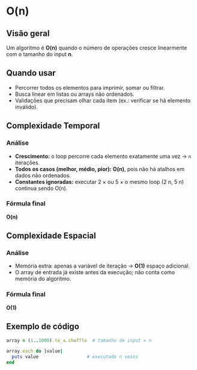 # O(n)

## Visão geral

Um algoritmo é **O(n)** quando o número de operações cresce linearmente com o tamanho do input **n**.

## Quando usar

- Percorrer todos os elementos para imprimir, somar ou filtrar.
- Busca linear em listas ou arrays não ordenados.
- Validações que precisam olhar cada item (ex.: verificar se há elemento inválido).

## Complexidade Temporal

### Análise

- **Crescimento:** o loop percorre cada elemento exatamente uma vez → `n` iterações.
- **Todos os casos (melhor, médio, pior):** **O(n)**, pois não há atalhos em dados não ordenados.
- **Constantes ignoradas:** executar 2 × ou 5 × o mesmo loop (2 n, 5 n) continua sendo O(n).

### Fórmula final

**O(n)**

## Complexidade Espacial

### Análise

- Memória extra: apenas a variável de iteração → **O(1)** espaço adicional.
- O array de entrada já existe antes da execução; não conta como memória do algoritmo.

### Fórmula final

**O(1)**

## Exemplo de código

```ruby
array = (1..1000).to_a.shuffle  # tamanho de input = n

array.each do |value|
  puts value                  # executado n vezes
end
```

